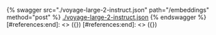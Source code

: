[#references:start]: <> ({ "template": "openapi" })
[#references:start]: <> ({ "template": "openapi" })
{% swagger src="./voyage-large-2-instruct.json" path="/embeddings" method="post" %}
[./voyage-large-2-instruct.json](./voyage-large-2-instruct.json)
{% endswagger %}
[#references:end]: <> ({})
[#references:end]: <> ({})
